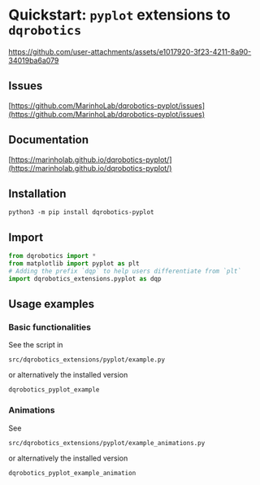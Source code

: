 # Quickstart: `pyplot` extensions to `dqrobotics`


https://github.com/user-attachments/assets/e1017920-3f23-4211-8a90-34019ba6a079


## Issues

[https://github.com/MarinhoLab/dqrobotics-pyplot/issues](https://github.com/MarinhoLab/dqrobotics-pyplot/issues)

## Documentation

[https://marinholab.github.io/dqrobotics-pyplot/](https://marinholab.github.io/dqrobotics-pyplot/)

## Installation

```Console
python3 -m pip install dqrobotics-pyplot
```

## Import

```python
from dqrobotics import *
from matplotlib import pyplot as plt
# Adding the prefix `dqp` to help users differentiate from `plt`
import dqrobotics_extensions.pyplot as dqp
```

## Usage examples

### Basic functionalities

See the script in

```Console
src/dqrobotics_extensions/pyplot/example.py
```

or alternatively the installed version

```Console
dqrobotics_pyplot_example
```

### Animations

See

```Console
src/dqrobotics_extensions/pyplot/example_animations.py
```

or alternatively the installed version

```Console
dqrobotics_pyplot_example_animation
```

